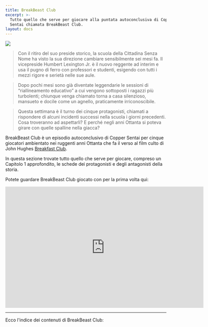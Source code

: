 ```yaml
---
title: BreakBeast Club
excerpt: >-
  Tutto quello che serve per giocare alla puntata autoconclusiva di Copper
  Sentai chiamata BreakBeast Club.
layout: docs
---
```

![](/images/the-breakbeast-club-cover.jpg)

> Con il ritiro del suo preside storico, la scuola della Cittadina Senza Nome ha visto la sua direzione cambiare sensibilmente sei mesi fa. Il vicepreside Humbert Lexington Jr. è il nuovo reggente ad interim e usa il pugno di ferro con professori e studenti, esigendo con tutti i mezzi rigore e serietà nelle sue aule.

> Dopo pochi mesi sono già diventate leggendarie le sessioni di “riallineamento educativo” a cui vengono sottoposti i ragazzi più turbolenti; chiunque venga chiamato torna a casa silenzioso, mansueto e docile come un agnello, praticamente irriconoscibile.

> Questa settimana è il turno dei cinque protagonisti, chiamati a rispondere di alcuni incidenti successi nella scuola i giorni precedenti. Cosa troveranno ad aspettarli? E perché negli anni Ottanta si poteva girare con quelle spalline nella giacca?

BreakBeast Club è un episodio autoconclusivo di Copper Sentai per cinque giocatori ambientato nei ruggenti anni Ottanta che fa il verso al film culto di John Hughes [Breakfast Club](https://it.wikipedia.org/wiki/Breakfast_Club_\(film\)).

In questa sezione trovate tutto quello che serve per giocare, compreso un Capitolo 1 approfondito, le schede dei protagonisti e degli antagonisti della storia.

Potete guardare BreakBeast Club giocato con per la prima volta qui:

<iframe src="https://player.twitch.tv/?video=969152254&parent=www.coppersentai.com" frameborder="0" allowfullscreen="true" scrolling="no" height="378" width="620"></iframe>


***

Ecco l'indice dei contenuti di BreakBeast Club:

